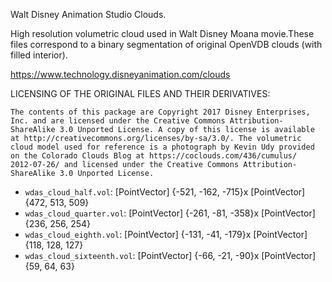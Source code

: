 Walt Disney Animation Studio Clouds.

High resolution volumetric cloud used in Walt Disney Moana movie.These files correspond to a binary segmentation of original OpenVDB clouds (with filled interior).

https://www.technology.disneyanimation.com/clouds


LICENSING OF THE ORIGINAL FILES AND THEIR DERIVATIVES:

    The contents of this package are Copyright 2017 Disney Enterprises,
    Inc. and are licensed under the Creative Commons Attribution-
    ShareAlike 3.0 Unported License. A copy of this license is available
    at http://creativecommons.org/licenses/by-sa/3.0/. The volumetric
    cloud model used for reference is a photograph by Kevin Udy provided
    on the Colorado Clouds Blog at https://coclouds.com/436/cumulus/
    2012-07-26/ and licensed under the Creative Commons Attribution-
    ShareAlike 3.0 Unported License.


* `wdas_cloud_half.vol`: [PointVector] {-521, -162, -715}x [PointVector] {472, 513, 509}
* `wdas_cloud_quarter.vol`: [PointVector] {-261, -81, -358}x [PointVector] {236, 256, 254}
* `wdas_cloud_eighth.vol`:  [PointVector] {-131, -41, -179}x [PointVector] {118, 128, 127}
* `wdas_cloud_sixteenth.vol`: [PointVector] {-66, -21, -90}x [PointVector] {59, 64, 63}
